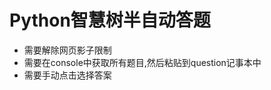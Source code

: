 # Python智慧树半自动答题
<ul>
	<li>需要解除网页影子限制</li>
	<li>需要在console中获取所有题目,然后粘贴到question记事本中</li>
	<li>需要手动点击选择答案</li>
</ul>
